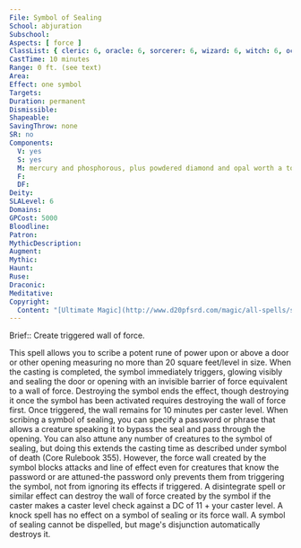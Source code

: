 ```yaml
---
File: Symbol of Sealing
School: abjuration
Subschool: 
Aspects: [ force ]
ClassList: { cleric: 6, oracle: 6, sorcerer: 6, wizard: 6, witch: 6, occultist: 4 }
CastTime: 10 minutes
Range: 0 ft. (see text)
Area: 
Effect: one symbol
Targets: 
Duration: permanent
Dismissible: 
Shapeable: 
SavingThrow: none
SR: no
Components:
  V: yes
  S: yes
  M: mercury and phosphorous, plus powdered diamond and opal worth a total of 5,000 gp
  F: 
  DF: 
Deity: 
SLALevel: 6
Domains: 
GPCost: 5000
Bloodline: 
Patron: 
MythicDescription: 
Augment: 
Mythic: 
Haunt: 
Ruse: 
Draconic: 
Meditative: 
Copyright:
  Content: "[Ultimate Magic](http://www.d20pfsrd.com/magic/all-spells/s/symbol-of-sealing)"
---
```

Brief:: Create triggered wall of force.

This spell allows you to scribe a potent rune of power upon or above a door or other opening measuring no more than 20 square feet/level in size. When the casting is completed, the symbol immediately triggers, glowing visibly and sealing the door or opening with an invisible barrier of force equivalent to a wall of force. Destroying the symbol ends the effect, though destroying it once the symbol has been activated requires destroying the wall of force first. Once triggered, the wall remains for 10 minutes per caster level.  When scribing a symbol of sealing, you can specify a password or phrase that allows a creature speaking it to bypass the seal and pass through the opening. You can also attune any number of creatures to the symbol of sealing, but doing this extends the casting time as described under symbol of death (Core Rulebook 355). However, the force wall created by the symbol blocks attacks and line of effect even for creatures that know the password or are attuned-the password only prevents them from triggering the symbol, not from ignoring its effects if triggered.  A disintegrate spell or similar effect can destroy the wall of force created by the symbol if the caster makes a caster level check against a DC of 11 + your caster level. A knock spell has no effect on a symbol of sealing or its force wall. A symbol of sealing cannot be dispelled, but mage's disjunction automatically destroys it.
